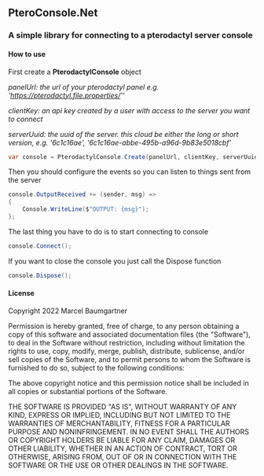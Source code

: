 ## PteroConsole.Net
### A simple library for connecting to a pterodactyl server console



#### How to use

First create a **PterodactylConsole** object

*panelUrl: the url of your pterodactyl panel e.g. 'https://pterodactyl.file.properties/''*

*clientKey: an api key created by a user with access to the server you want to connect*

*serverUuid: the uuid of the server. this cloud be either the long or short version, e.g. '6c1c16ae', '6c1c16ae-abbe-495b-a96d-9b83e5018cbf'*
````csharp
var console = PterodactylConsole.Create(panelUrl, clientKey, serverUuid);
````

Then you should configure the events so you can listen to things sent from the server

````csharp
console.OutputReceived += (sender, msg) =>
{
    Console.WriteLine($"OUTPUT: {msg}");
};

````

The last thing you have to do is to start connecting to console
````csharp
console.Connect();
````

If you want to close the console you just call the Dispose function

`````csharp
console.Dispose();
`````

#### License

Copyright 2022 Marcel Baumgartner

Permission is hereby granted, free of charge, to any person obtaining a copy of this software and associated documentation files (the "Software"), to deal in the Software without restriction, including without limitation the rights to use, copy, modify, merge, publish, distribute, sublicense, and/or sell copies of the Software, and to permit persons to whom the Software is furnished to do so, subject to the following conditions:

The above copyright notice and this permission notice shall be included in all copies or substantial portions of the Software.

THE SOFTWARE IS PROVIDED "AS IS", WITHOUT WARRANTY OF ANY KIND, EXPRESS OR IMPLIED, INCLUDING BUT NOT LIMITED TO THE WARRANTIES OF MERCHANTABILITY, FITNESS FOR A PARTICULAR PURPOSE AND NONINFRINGEMENT. IN NO EVENT SHALL THE AUTHORS OR COPYRIGHT HOLDERS BE LIABLE FOR ANY CLAIM, DAMAGES OR OTHER LIABILITY, WHETHER IN AN ACTION OF CONTRACT, TORT OR OTHERWISE, ARISING FROM, OUT OF OR IN CONNECTION WITH THE SOFTWARE OR THE USE OR OTHER DEALINGS IN THE SOFTWARE.

